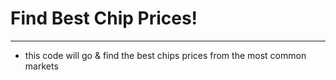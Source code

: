 # Find Best Chip Prices!
---
- this code will go & find the best chips prices from the most common markets 

